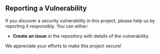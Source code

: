 ## Reporting a Vulnerability

If you discover a security vulnerability in this project, please help us by reporting it responsibly. You can either:

- **Create an issue** in the repository with details of the vulnerability.

We appreciate your efforts to make this project secure!
